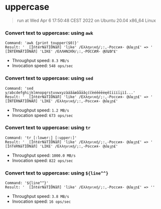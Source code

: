 # uppercase
 
> run at Wed Apr  6 17:50:48 CEST 2022 on Ubuntu 20.04 x86_64 Linux
 
### Convert text to uppercase: using `awk`
```
Command: 'awk {print toupper($0)}'
Result: '  [ÎńtérNäTÌÕNãЛ] 'like' /Ελληνική/;:,-Россия- @մայր£' => '  [ÎŃTÉRNÄTÌÕNÃЛ] 'LIKE' /ΕΛΛΗΝΙΚΉ/;:,-РОССИЯ- @ՄԱՅՐ£'
```
* Throughput speed: `8.3 MB/s`
* Invocation speed: `548 ops/sec`

### Convert text to uppercase: using `sed`
```
Command: 'sed y/abcdefghijklmnopqrstuvwxyzàáâäæãåāǎçćčèéêëēėęěîïííīįìǐ...'
Result: '  [ÎńtérNäTÌÕNãЛ] 'like' /Ελληνική/;:,-Россия- @մայր£' => '  [ÎŃTÉRNÄTÌÕNÃЛ] 'LIKE' /Ελληνική/;:,-Россия- @մայր£'
```
* Throughput speed: `1.2 MB/s`
* Invocation speed: `673 ops/sec`

### Convert text to uppercase: using `tr`
```
Command: 'tr [:lower:] [:upper:]'
Result: '  [ÎńtérNäTÌÕNãЛ] 'like' /Ελληνική/;:,-Россия- @մայր£' => '  [ÎńTéRNäTÌÕNãЛ] 'LIKE' /Ελληνική/;:,-Россия- @մայր£'
```
* Throughput speed: `1000.0 MB/s`
* Invocation speed: `822 ops/sec`

### Convert text to uppercase: using `${line^^}`
```
Command: '${line^^}'
Result: '  [ÎńtérNäTÌÕNãЛ] 'like' /Ελληνική/;:,-Россия- @մայր£' => ''
```
* Throughput speed: `3.8 MB/s`
* Invocation speed: `16 ops/sec`

